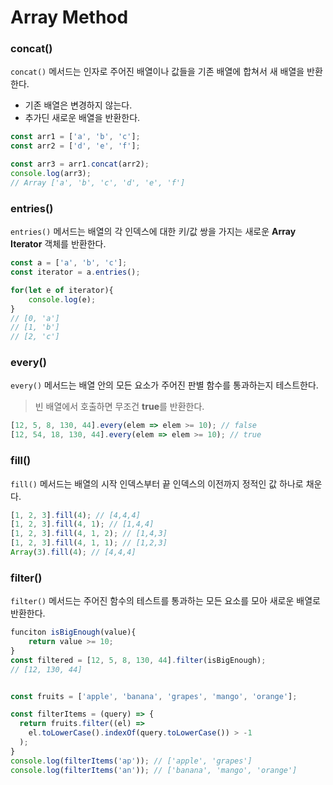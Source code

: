 # Array Method

### concat()

`concat()` 메서드는 인자로 주어진 배열이나 값들을 기존 배열에 합쳐서 새 배열을 반환한다.

- 기존 배열은 변경하지 않는다.
- 추가딘 새로운 배열을 반환한다.

```javascript
const arr1 = ['a', 'b', 'c'];
const arr2 = ['d', 'e', 'f'];

const arr3 = arr1.concat(arr2);
console.log(arr3);
// Array ['a', 'b', 'c', 'd', 'e', 'f']
```



### entries()

`entries()` 메서드는 배열의 각 인덱스에 대한 키/값 쌍을 가지는 새로운 **Array Iterator** 객체를 반환한다.

```javascript
const a = ['a', 'b', 'c'];
const iterator = a.entries();

for(let e of iterator){
    console.log(e);
}
// [0, 'a']
// [1, 'b']
// [2, 'c']
```



### every()

`every()` 메서드는 배열 안의 모든 요소가 주어진 판별 함수를 통과하는지 테스트한다.

> 빈 배열에서 호출하면 무조건 **true**를 반환한다.

```javascript
[12, 5, 8, 130, 44].every(elem => elem >= 10); // false
[12, 54, 18, 130, 44].every(elem => elem >= 10); // true
```



### fill()

`fill()` 메서드는 배열의 시작 인덱스부터 끝 인덱스의 이전까지 정적인 값 하나로 채운다.

```javascript
[1, 2, 3].fill(4); // [4,4,4]
[1, 2, 3].fill(4, 1); // [1,4,4]
[1, 2, 3].fill(4, 1, 2); // [1,4,3]
[1, 2, 3].fill(4, 1, 1); // [1,2,3]
Array(3).fill(4); // [4,4,4]
```



### filter()

`filter()` 메서드는 주어진 함수의 테스트를 통과하는 모든 요소를 모아 새로운 배열로 반환한다.

```javascript
funciton isBigEnough(value){
    return value >= 10;
}
const filtered = [12, 5, 8, 130, 44].filter(isBigEnough);
// [12, 130, 44]


const fruits = ['apple', 'banana', 'grapes', 'mango', 'orange'];

const filterItems = (query) => {
  return fruits.filter((el) =>
    el.toLowerCase().indexOf(query.toLowerCase()) > -1
  );
}
console.log(filterItems('ap')); // ['apple', 'grapes']
console.log(filterItems('an')); // ['banana', 'mango', 'orange']
```

